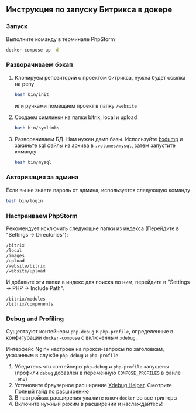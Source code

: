 ## Инструкция по запуску Битрикса в докере
### Запуск
Выполните команду в терминале PhpStorm
```bash
docker compose up -d
```

### Разворачиваем бэкап
1. Клонируем репозиторий с проектом битрикса, нужна будет ссылка на репу
    ```bash
    bash bin/init
    ```
   или ручками помещаем проект в папку `/website`


2. Создаем симлинки на папки bitrix, local и upload
    ```bash
    bash bin/symlinks
    ```
3. Разворачиваем БД. Нам нужен дамп базы. Используйте [bxdump](https://github.com/Twixxik/bxdump) и закиньте sql файлы из архива в `.volumes/mysql`, затем запустите команду
    ```bash
    bash bin/mysql
    ```
### Авторизация за админа
Если вы не знаете пароль от админа, используется следующую команду
```bash
bash bin/login
```

### Настраиваем PhpStorm

Рекомендует исключить следующие папки из индекса (Перейдите в "Settings -> Directories"):

```
/bitrix
/local
/images
/upload
/website/bitrix
/website/upload
```

И добавьте эти папки в индекс для поиска по ним, перейдите в "Settings -> PHP -> Include Path".
```
/bitrix/modules
/bitrix/components
```

### Debug and Profiling

Существуют контейнеры `php-debug` и `php-profile`, определенные в конфигурации `docker-compose` с включенным `xdebug`.

Интерфейс Nginx настроен на прокси-запросы по заголовкам, указанным в службе `php-debug` и `php-profile`

1. Убедитесь что контейнеры `php-debug` и `php-profile` запущены (профили `debug` добавлен в переменную `COMPOSE_PROFILES` в файле `.env`)
2. Установите браузерное расширение [Xdebug Helper](https://www.jetbrains.com/help/phpstorm/browser-debugging-extensions.html). Смотрите [Полный гайд по расширению](https://www.jetbrains.com/help/phpstorm/debugging-with-phpstorm-ultimate-guide.html)
3. В настройках расширения укажите ключ `docker` во все триггеры
4. Включите нужный режим в расширении и наслаждайтесь!


